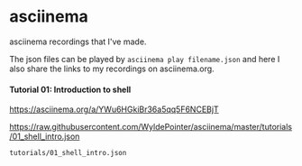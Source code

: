 # asciinema
asciinema recordings that I've made.

The json files can be played by `asciinema play filename.json` and here I also share the links to my recordings on asciinema.org.

#### Tutorial 01: Introduction to shell
https://asciinema.org/a/YWu6HGkiBr36a5qq5F6NCEBjT

https://raw.githubusercontent.com/WyldePointer/asciinema/master/tutorials/01_shell_intro.json

`tutorials/01_shell_intro.json`
